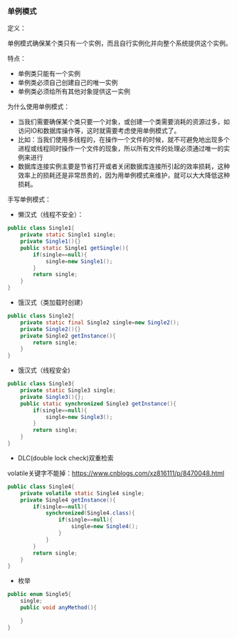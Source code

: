 ### 单例模式

定义：

​	单例模式确保某个类只有一个实例，而且自行实例化并向整个系统提供这个实例。

特点：

- 单例类只能有一个实例
- 单例类必须自己创建自己的唯一实例
- 单例类必须给所有其他对象提供这一实例



为什么使用单例模式：

- 当我们需要确保某个类只要一个对象，或创建一个类需要消耗的资源过多，如访问IO和数据库操作等，这时就需要考虑使用单例模式了。
- 比如：当我们使用多线程的，在操作一个文件的时候，就不可避免地出现多个进程或线程同时操作一个文件的现象，所以所有文件的处理必须通过唯一的实例来进行
- 数据库连接实例主要是节省打开或者关闭数据库连接所引起的效率损耗，这种效率上的损耗还是非常昂贵的，因为用单例模式来维护，就可以大大降低这种损耗。

手写单例模式：

- 懒汉式（线程不安全）：

```java
public class Single1{
	private static Single1 single;
	private Single1(){}	
	public static Single1 getSingle(){
        if(single==null){
            single=new Single1();
        }
        return single;
    }
}
```

- 饿汉式（类加载时创建）

```java
public class Single2{
	private static final Single2 single=new Single2();
    private Single2(){}
	private Single2 getInstance(){
		return single;
	}
}
```

- 饿汉式（线程安全)

```java
public class Single3{
	private static Single3 single;
    private Single3(){};
    public static synchronized Single3 getInstance(){
        if(single==null){
            single=new Single3();
        }
        return single;
    }
}
```

- DLC(double lock check)双重检索

volatile关键字不能掉：https://www.cnblogs.com/xz816111/p/8470048.html

```java
public class Single4{
	private volatile static Single4 single;
    private Single4 getInstance(){
        if(single==null){
            synchronized(Single4.class){
                if(single==null){
                    single=new Single4();
                }
            }
        }
        return single;
    }
}
```

- 枚举

```Java
public enum Single5{
	single;
    public void anyMethod(){
        
    }
}
```

